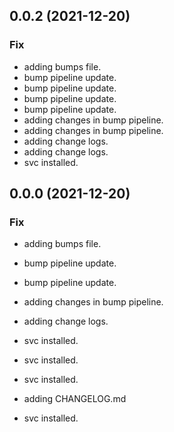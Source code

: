 ## 0.0.2 (2021-12-20)

### Fix

- adding bumps file.
- bump pipeline update.
- bump pipeline update.
- bump pipeline update.
- bump pipeline update.
- adding changes in bump pipeline.
- adding changes in bump pipeline.
- adding change logs.
- adding change logs.
- svc installed.

## 0.0.0 (2021-12-20)

### Fix

- adding bumps file.
- bump pipeline update.
- bump pipeline update.
- adding changes in bump pipeline.
- adding change logs.
- svc installed.
- svc installed.

- svc installed.
- adding CHANGELOG.md
- svc installed.
